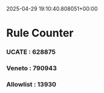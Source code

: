 2025-04-29 19:10:40.808051+00:00
# Rule Counter 
 ### UCATE : 628875

 ### Veneto : 790943

 ### Allowlist : 13930